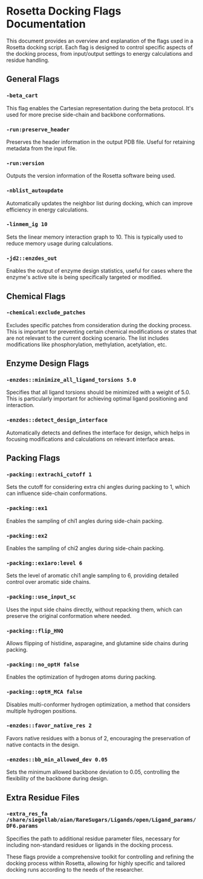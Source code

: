 # Rosetta Docking Flags Documentation

This document provides an overview and explanation of the flags used in a Rosetta docking script. Each flag is designed to control specific aspects of the docking process, from input/output settings to energy calculations and residue handling.

## General Flags

### `-beta_cart`
This flag enables the Cartesian representation during the beta protocol. It's used for more precise side-chain and backbone conformations.

### `-run:preserve_header`
Preserves the header information in the output PDB file. Useful for retaining metadata from the input file.

### `-run:version`
Outputs the version information of the Rosetta software being used.

### `-nblist_autoupdate`
Automatically updates the neighbor list during docking, which can improve efficiency in energy calculations.

### `-linmem_ig 10`
Sets the linear memory interaction graph to 10. This is typically used to reduce memory usage during calculations.

### `-jd2::enzdes_out`
Enables the output of enzyme design statistics, useful for cases where the enzyme's active site is being specifically targeted or modified.

## Chemical Flags

### `-chemical:exclude_patches`
Excludes specific patches from consideration during the docking process. This is important for preventing certain chemical modifications or states that are not relevant to the current docking scenario. The list includes modifications like phosphorylation, methylation, acetylation, etc.

## Enzyme Design Flags

### `-enzdes::minimize_all_ligand_torsions 5.0`
Specifies that all ligand torsions should be minimized with a weight of 5.0. This is particularly important for achieving optimal ligand positioning and interaction.

### `-enzdes::detect_design_interface`
Automatically detects and defines the interface for design, which helps in focusing modifications and calculations on relevant interface areas.

## Packing Flags

### `-packing::extrachi_cutoff 1`
Sets the cutoff for considering extra chi angles during packing to 1, which can influence side-chain conformations.

### `-packing::ex1`
Enables the sampling of chi1 angles during side-chain packing.

### `-packing::ex2`
Enables the sampling of chi2 angles during side-chain packing.

### `-packing::ex1aro:level 6`
Sets the level of aromatic chi1 angle sampling to 6, providing detailed control over aromatic side chains.

### `-packing::use_input_sc`
Uses the input side chains directly, without repacking them, which can preserve the original conformation where needed.

### `-packing::flip_HNQ`
Allows flipping of histidine, asparagine, and glutamine side chains during packing.

### `-packing::no_optH false`
Enables the optimization of hydrogen atoms during packing.

### `-packing::optH_MCA false`
Disables multi-conformer hydrogen optimization, a method that considers multiple hydrogen positions.

### `-enzdes::favor_native_res 2`
Favors native residues with a bonus of 2, encouraging the preservation of native contacts in the design.

### `-enzdes::bb_min_allowed_dev 0.05`
Sets the minimum allowed backbone deviation to 0.05, controlling the flexibility of the backbone during design.

## Extra Residue Files

### `-extra_res_fa /share/siegellab/aian/RareSugars/Ligands/open/Ligand_params/DF6.params`
Specifies the path to additional residue parameter files, necessary for including non-standard residues or ligands in the docking process.

These flags provide a comprehensive toolkit for controlling and refining the docking process within Rosetta, allowing for highly specific and tailored docking runs according to the needs of the researcher.